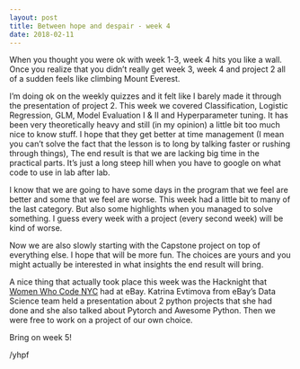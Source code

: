 ```yaml
---
layout: post
title: Between hope and despair - week 4
date: 2018-02-11
---
```


When you thought you were ok with week 1-3, week 4 hits you like a wall. Once you realize that you didn’t really get week 3, week 4 and project 2 all of a sudden feels like climbing Mount Everest. 


I’m doing ok on the weekly quizzes and it felt like I barely made it through the presentation of project 2. This week we covered Classification, Logistic Regression, GLM, Model Evaluation I & II and Hyperparameter tuning. It has been very theoretically heavy and still (in my opinion) a little bit too much nice to know stuff. I hope that they get better at time management (I mean you can’t solve the fact that the lesson is to long by talking faster or rushing through things), The end result is that we are lacking big time in the practical parts. It’s just a long steep hill when you have to google on what code to use in lab after lab. 


I know that we are going to have some days in the program that we feel are better and some that we feel are worse. This week had a little bit to many of the last category. But also some highlights when you managed to solve something. I guess every week with a project (every second week) will be kind of worse.


Now we are also slowly starting with the Capstone project on top of everything else. I hope that will be more fun. The choices are yours and you might actually be interested in what insights the end result will bring. 


A nice thing that actually took place this week was the Hacknight that <a href="https://www.meetup.com/WomenWhoCodeNYC/">Women Who Code NYC</a> had at eBay. Katrina Evtimova from eBay’s Data Science team held a presentation about 2 python projects that she had done and she also talked about Pytorch and Awesome Python. Then we were free to work on a project of our own choice. 


Bring on week 5!


/yhpf
